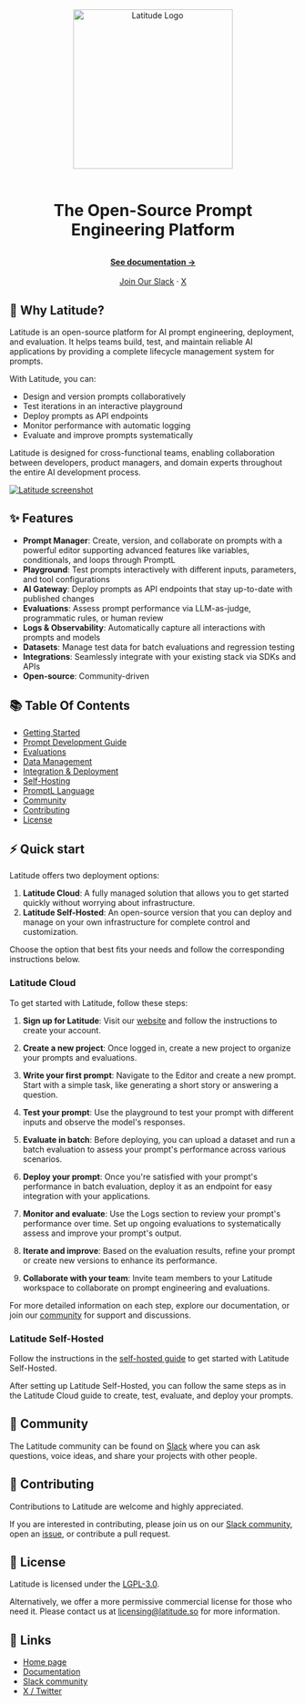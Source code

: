 <div align="center">
  <a href="https://ai.latitude.so?utm_source=github" target="_blank">
  <picture>
    <source media="(prefers-color-scheme: dark)" srcset="https://github.com/latitude-dev/latitude/assets/5465249/4783e122-7150-4bcc-96e0-a3c9c4c1c53b">
    <img alt="Latitude Logo" src="https://github.com/latitude-dev/latitude/assets/5465249/92cd5508-6177-485a-a758-67d71e2cd5ce" width="280"/>
  </picture>
  </a>
</div>

<br/>

<h1 align="center" style="border: none; margin-bottom: 8px;">The Open-Source Prompt Engineering Platform</h1>

  <p align="center">
    <br />
    <a href="https://docs.latitude.so" rel="dofollow"><strong>See documentation →</strong></a>
    <br />
    <br/>
  <a href="https://join.slack.com/t/trylatitude/shared_invite/zt-35wu2h9es-N419qlptPMhyOeIpj3vjzw">Join Our Slack</a>
    ·
    <a href="https://x.com/trylatitude">X</a>
  </p>

## 🌈 Why Latitude?

Latitude is an open-source platform for AI prompt engineering, deployment, and evaluation. It helps teams build, test, and maintain reliable AI applications by providing a complete lifecycle management system for prompts.

With Latitude, you can:

- Design and version prompts collaboratively
- Test iterations in an interactive playground
- Deploy prompts as API endpoints
- Monitor performance with automatic logging
- Evaluate and improve prompts systematically

Latitude is designed for cross-functional teams, enabling collaboration between developers, product managers, and domain experts throughout the entire AI development process.

<a href="https://www.youtube.com/watch?v=jPVn9kf4GrE" target="_blank"><img alt="Latitude screenshot" src="https://github.com/user-attachments/assets/3d5a217d-7f75-4997-b569-e8754ce505e8"></a>

## ✨ Features

- **Prompt Manager**: Create, version, and collaborate on prompts with a powerful editor supporting advanced features like variables, conditionals, and loops through PromptL
- **Playground**: Test prompts interactively with different inputs, parameters, and tool configurations
- **AI Gateway**: Deploy prompts as API endpoints that stay up-to-date with published changes
- **Evaluations**: Assess prompt performance via LLM-as-judge, programmatic rules, or human review
- **Logs & Observability**: Automatically capture all interactions with prompts and models
- **Datasets**: Manage test data for batch evaluations and regression testing
- **Integrations**: Seamlessly integrate with your existing stack via SDKs and APIs
- **Open-source**: Community-driven

## 📚 Table Of Contents

- [Getting Started](https://docs.latitude.so/guides/getting-started/introduction)
- [Prompt Development Guide](https://docs.latitude.so/guides/prompt-manager/overview)
- [Evaluations](https://docs.latitude.so/guides/evaluations/overview)
- [Data Management](https://docs.latitude.so/guides/datasets/overview)
- [Integration & Deployment](https://docs.latitude.so/guides/integration/publishing-deployment)
- [Self-Hosting](https://docs.latitude.so/guides/self-hosted/production-setup)
- [PromptL Language](https://docs.latitude.so/promptl/getting-started/introduction)
- [Community](https://github.com/latitude-dev/latitude-llm#-community)
- [Contributing](https://github.com/latitude-dev/latitude-llm#-contributing)
- [License](https://github.com/latitude-dev/latitude-llm#-license)

## ⚡ Quick start

Latitude offers two deployment options:

1. **Latitude Cloud**: A fully managed solution that allows you to get started quickly without worrying about infrastructure.
2. **Latitude Self-Hosted**: An open-source version that you can deploy and manage on your own infrastructure for complete control and customization.

Choose the option that best fits your needs and follow the corresponding instructions below.

### Latitude Cloud

To get started with Latitude, follow these steps:

1. **Sign up for Latitude**: Visit our [website](https://latitude.so) and follow the instructions to create your account.

2. **Create a new project**: Once logged in, create a new project to organize your prompts and evaluations.

3. **Write your first prompt**: Navigate to the Editor and create a new prompt. Start with a simple task, like generating a short story or answering a question.

4. **Test your prompt**: Use the playground to test your prompt with different inputs and observe the model's responses.

5. **Evaluate in batch**: Before deploying, you can upload a dataset and run a batch evaluation to assess your prompt's performance across various scenarios.

6. **Deploy your prompt**: Once you're satisfied with your prompt's performance in batch evaluation, deploy it as an endpoint for easy integration with your applications.

7. **Monitor and evaluate**: Use the Logs section to review your prompt's performance over time. Set up ongoing evaluations to systematically assess and improve your prompt's output.

8. **Iterate and improve**: Based on the evaluation results, refine your prompt or create new versions to enhance its performance.

9. **Collaborate with your team**: Invite team members to your Latitude workspace to collaborate on prompt engineering and evaluations.

For more detailed information on each step, explore our documentation, or join our [community](https://join.slack.com/t/trylatitude/shared_invite/zt-35wu2h9es-N419qlptPMhyOeIpj3vjzw) for support and discussions.

### Latitude Self-Hosted

Follow the instructions in the [self-hosted guide](https://docs.latitude.so/guides/self-hosted/production-setup) to get started with Latitude Self-Hosted.

After setting up Latitude Self-Hosted, you can follow the same steps as in the Latitude Cloud guide to create, test, evaluate, and deploy your prompts.

## 👥 Community

The Latitude community can be found on
[Slack](https://join.slack.com/t/trylatitude/shared_invite/zt-35wu2h9es-N419qlptPMhyOeIpj3vjzw)
where you can ask questions, voice ideas, and share your projects with other
people.

## 🤝 Contributing

Contributions to Latitude are welcome and highly appreciated.

If you are interested in contributing, please join us on our [Slack
community](https://join.slack.com/t/trylatitude/shared_invite/zt-35wu2h9es-N419qlptPMhyOeIpj3vjzw),
open an [issue](https://github.com/latitude-dev/latitude-llm/issues/new), or
contribute a pull request.

## 📄 License

Latitude is licensed under the [LGPL-3.0](LICENSE).

Alternatively, we offer a more permissive commercial license for those who need it. Please contact us at [licensing@latitude.so](mailto:licensing@latitude.so) for more information.

## 🔗 Links

- [Home page](https://latitude.so?utm_campaign=github-readme)
- [Documentation](https://docs.latitude.so/)
- [Slack community](https://join.slack.com/t/trylatitude/shared_invite/zt-35wu2h9es-N419qlptPMhyOeIpj3vjzw)
- [X / Twitter](https://x.com/trylatitude)
